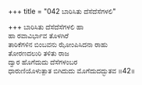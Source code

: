 +++
title = "042 ಬಾರಿಸಿತು ದೆಸೆದೆಸೆಗಳಲಿ"

+++
ಬಾರಿಸಿತು ದೆಸೆದೆಸೆಗಳಲಿ ಹಾ  
ಹಾ ರವಾವಿರ್ಭಾವ ತೊಳಗಿರೆ  
ತಾರಿಕೆಗಳಿನ ಬಿಂಬವನು ಝೋಂಪಿಸಿದನಾ ರಾಹು  
ತೋರಣದಲುರಿ ತಳಿತು ರಾಜ  
ದ್ವಾರ ಹೊಗೆದುದು ದೆಸೆಗಳಂಬರ  
ಧಾರುಣಿಯೊಳುತ್ಪಾತ ಬಿಗಿದುದು ಮೊಗೆದುದದ್ಭುತವ     ॥42॥